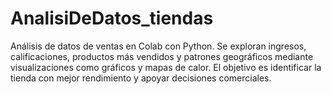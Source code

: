 # AnalisiDeDatos_tiendas
Análisis de datos de ventas en Colab con Python. Se exploran ingresos, calificaciones, productos más vendidos y patrones geográficos mediante visualizaciones como gráficos y mapas de calor. El objetivo es identificar la tienda con mejor rendimiento y apoyar decisiones comerciales.
